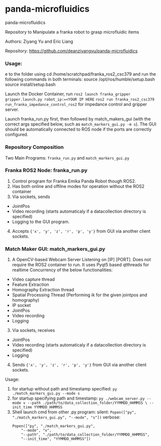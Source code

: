 # panda-microfluidics
panda-microfluidics

Repository to Manipulate a franka robot to grasp microfluidic items 

Authors: Ziyang Yu and Eric Liang

Repository: https://github.com/deanziyangyu/panda-microfluidics

### Usage:

e to the folder using cd /home/scratchpad/franka_ros2_csc379 and run the following
commands in both terminals:
source /opt/ros/humble/setup.bash
source install/setup.bash


Launch the Docker Container, run
`ros2 launch franka_gripper gripper.launch.py robot_ip:=<YOUR IP HERE`
`ros2 run franka_ros2_csc379 run_franka_impedance_control_ros2`
for impedance control and gripper server.

Launch franka_run.py first, then followed by match_makers_gui (with the correct args specified below, such as `match_markers_gui.py -m s`). The GUI should be automatically connected to ROS node if the ports are correctly configured.

### Repository Composition

Two Main Programs: `franka_run.py` and `match_markers_gui.py`

### Franka ROS2 Node: franka_run.py

1. Control program for Franka Emika Panda Robot though ROS2.
2. Has both online and offilne modes for operation without the ROS2 container
3. Via sockets, sends
- JointPos
- Video recording (starts automaticaly if a datacollection directory is specified)
- Logging
to the GUI program.
4. Accepts `{'x', 'y', 'z', 'r', 'p', 'y'}` from GUI via another client sockets.


### Match Maker GUI: match_markers_gui.py

1. A OpenCV-based Webcam Server Listening on [IP] [PORT]. Does not require the ROS2 container to run.
It uses Pyqt5 based qtthreads for realtime Concurrency of the below functionalities:
- Video capture thread
- Feature Extraction
- Homography Extraction thread
- Spatial Processing Thread (Performing ik for the given jointpos and homography)
- IP socket
- JointPos
- Video recording
- Logging
3. Via sockets, receives
- JointPos
- Video recording (starts automaticaly if a datacollection directory is specified)
- Logging
4. Sends `{'x', 'y', 'z', 'r', 'p', 'y'}` from GUI via another client sockets.

Usage:
1. for startup without path and timestamp specified:
        `py ./match_markers_gui.py --mode s`
2. for startup specifying path and timestamp:
        ```
        py ./webcam_server.py --mode v --path ./path/to/data_collection_folder/YYMMDD_HHMMSS \
            --init_time YYMMDD_HHMMSS
        ```
3. Shell launch cmd from other .py program:
    silent:  `Popen(["py", "./match_markers_gui.py", "--mode", "s"])`
    verbose: 
    ```
    Popen(["py", "./match_markers_gui.py",
        "--mode", "v",
        "--path", "./path/to/data_collection_folder/YYMMDD_HHMMSS",
        "--init_time", "YYMMDD_HHMMSS"])
    ```

